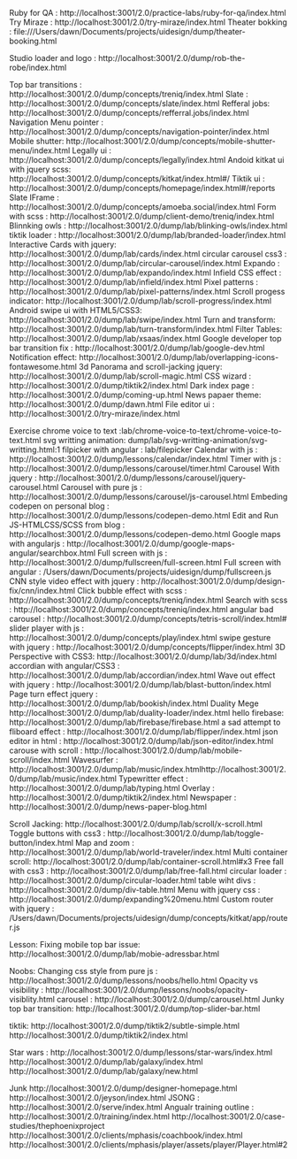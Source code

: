 Ruby for QA : http://localhost:3001/2.0/practice-labs/ruby-for-qa/index.html
Try Miraze  : http://localhost:3001/2.0/try-miraze/index.html
Theater bokking : file:///Users/dawn/Documents/projects/uidesign/dump/theater-booking.html

Studio
loader and logo : http://localhost:3001/2.0/dump/rob-the-robe/index.html

Top bar transitions : http://localhost:3001/2.0/dump/concepts/treniq/index.html
Slate : http://localhost:3001/2.0/dump/concepts/slate/index.html
Refferal jobs: http://localhost:3001/2.0/dump/concepts/refferral.jobs/index.html
Navigation Menu pointer : http://localhost:3001/2.0/dump/concepts/navigation-pointer/index.html
Mobile shutter: http://localhost:3001/2.0/dump/concepts/mobile-shutter-menu/index.html
Legally ui : http://localhost:3001/2.0/dump/concepts/legally/index.html
Andoid kitkat ui with jquery scss: http://localhost:3001/2.0/dump/concepts/kitkat/index.html#/
Tiktik ui : http://localhost:3001/2.0/dump/concepts/homepage/index.html#/reports
Slate IFrame : http://localhost:3001/2.0/dump/concepts/amoeba.social/index.html
Form with scss : http://localhost:3001/2.0/dump/client-demo/treniq/index.html
Blinnking owls : http://localhost:3001/2.0/dump/lab/blinking-owls/index.html
tiktik loader : http://localhost:3001/2.0/dump/lab/branded-loader/index.html
Interactive Cards with jquery: http://localhost:3001/2.0/dump/lab/cards/index.html
circular carousel css3 : http://localhost:3001/2.0/dump/lab/circular-carousel/index.html
Expando : http://localhost:3001/2.0/dump/lab/expando/index.html
Infield CSS effect : http://localhost:3001/2.0/dump/lab/infield/index.html
Pixel patterns : http://localhost:3001/2.0/dump/lab/pixel-patterns/index.html
Scroll progess indicator: http://localhost:3001/2.0/dump/lab/scroll-progress/index.html
Android swipe ui with HTML5/CSS3: http://localhost:3001/2.0/dump/lab/swipe/index.html
Turn and transform: http://localhost:3001/2.0/dump/lab/turn-transform/index.html
Filter Tables: http://localhost:3001/2.0/dump/lab/xsaas/index.html
Google developer top bar transition fix : http://localhost:3001/2.0/dump/lab/google-dev.html
Notification effect: http://localhost:3001/2.0/dump/lab/overlapping-icons-fontawesome.html
3d Panorama and scroll-jacking jquery: http://localhost:3001/2.0/dump/lab/scroll-magic.html
CSS wizard : http://localhost:3001/2.0/dump/tiktik2/index.html
Dark index page : http://localhost:3001/2.0/dump/coming-up.html
News papaer theme: http://localhost:3001/2.0/dump/dawn.html
File editor ui : http://localhost:3001/2.0/try-miraze/index.html

Exercise
chrome voice to text :lab/chrome-voice-to-text/chrome-voice-to-text.html
svg writting animation: dump/lab/svg-writting-animation/svg-writting.html:1
filpicker with angular : lab/filepicker
Calendar with js : http://localhost:3001/2.0/dump/lessons/calendar/index.html
Timer with js : http://localhost:3001/2.0/dump/lessons/carousel/timer.html
Carousel With jquery : http://localhost:3001/2.0/dump/lessons/carousel/jquery-carousel.html
Carousel with pure js : http://localhost:3001/2.0/dump/lessons/carousel/js-carousel.html
Embeding codepen on personal blog : http://localhost:3001/2.0/dump/lessons/codepen-demo.html
Edit and Run JS-HTMLCSS/SCSS from blog : http://localhost:3001/2.0/dump/lessons/codepen-demo.html
Google maps with angularjs : http://localhost:3001/2.0/dump/google-maps-angular/searchbox.html
Full screen with js : http://localhost:3001/2.0/dump/fullscreen/full-screen.html
Full screen with angular : /Users/dawn/Documents/projects/uidesign/dump/fullscreen.js
CNN style video effect with jquery : http://localhost:3001/2.0/dump/design-fix/cnn/index.html
Click bubble effect with scss : http://localhost:3001/2.0/dump/concepts/treniq/index.html
Search with scss : http://localhost:3001/2.0/dump/concepts/treniq/index.html
angular bad carousel : http://localhost:3001/2.0/dump/concepts/tetris-scroll/index.html#
slider player with js : http://localhost:3001/2.0/dump/concepts/play/index.html
swipe gesture with jquery : http://localhost:3001/2.0/dump/concepts/flipper/index.html
3D Perspective with CSS3: http://localhost:3001/2.0/dump/lab/3d/index.html
accordian with angular/CSS3 : http://localhost:3001/2.0/dump/lab/accordian/index.html
Wave out effect with jquery : http://localhost:3001/2.0/dump/lab/blast-button/index.html
Page turn effect jquery : http://localhost:3001/2.0/dump/lab/bookish/index.html
Duality Mege   http://localhost:3001/2.0/dump/lab/duality-loader/index.html
hello firebase: http://localhost:3001/2.0/dump/lab/firebase/firebase.html
a sad attempt to fliboard effect : http://localhost:3001/2.0/dump/lab/flipper/index.html
json editor in html : http://localhost:3001/2.0/dump/lab/json-editor/index.html
carouse with scroll : http://localhost:3001/2.0/dump/lab/mobile-scroll/index.html
Wavesurfer : http://localhost:3001/2.0/dump/lab/music/index.htmlhttp://localhost:3001/2.0/dump/lab/music/index.html
Typewritter effect : http://localhost:3001/2.0/dump/lab/typing.html
Overlay : http://localhost:3001/2.0/dump/tiktik2/index.html
Newspaper : http://localhost:3001/2.0/dump/news-paper-blog.html

Scroll Jacking: http://localhost:3001/2.0/dump/lab/scroll/x-scroll.html
Toggle buttons with css3 : http://localhost:3001/2.0/dump/lab/toggle-button/index.html
Map and zoom : http://localhost:3001/2.0/dump/lab/world-traveler/index.html
Multi container scroll: http://localhost:3001/2.0/dump/lab/container-scroll.html#x3
Free fall with css3 : http://localhost:3001/2.0/dump/lab/free-fall.html
circular loader : http://localhost:3001/2.0/dump/circular-loader.html
table wiht divs : http://localhost:3001/2.0/dump/div-table.html
Menu with jquery css : http://localhost:3001/2.0/dump/expanding%20menu.html
Custom router with jquery : /Users/dawn/Documents/projects/uidesign/dump/concepts/kitkat/app/router.js


Lesson:
Fixing mobile top bar issue: http://localhost:3001/2.0/dump/lab/mobie-adressbar.html

Noobs:
Changing css style from pure js : http://localhost:3001/2.0/dump/lessons/noobs/hello.html
Opacity vs visibility : http://localhost:3001/2.0/dump/lessons/noobs/opacity-visiblity.html
carousel : http://localhost:3001/2.0/dump/carousel.html
Junky top bar transition: http://localhost:3001/2.0/dump/top-slider-bar.html

tiktik:
http://localhost:3001/2.0/dump/tiktik2/subtle-simple.html
http://localhost:3001/2.0/dump/tiktik2/index.html

Star wars :
http://localhost:3001/2.0/dump/lessons/star-wars/index.html
http://localhost:3001/2.0/dump/lab/galaxy/index.html
http://localhost:3001/2.0/dump/lab/galaxy/new.html

Junk
http://localhost:3001/2.0/dump/designer-homepage.html
http://localhost:3001/2.0/jeyson/index.html
JSONG : http://localhost:3001/2.0/serve/index.html
Angualr training outline : http://localhost:3001/2.0/training/index.html
http://localhost:3001/2.0/case-studies/thephoenixproject
http://localhost:3001/2.0/clients/mphasis/coachbook/index.html
http://localhost:3001/2.0/clients/mphasis/player/assets/player/Player.html#2
